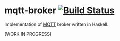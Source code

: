 # mqtt-broker [![Build Status](https://travis-ci.org/rasendubi/mqtt-broker.svg?branch=master)](https://travis-ci.org/rasendubi/mqtt-broker)

Implementation of [MQTT](http://mqtt.org/) broker written in Haskell.

(WORK IN PROGRESS)
